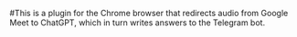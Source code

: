 #This is a plugin for the Chrome browser that redirects audio from Google Meet to ChatGPT, which in turn writes answers to the Telegram bot.
